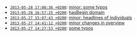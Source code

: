 
* [`2013-05-28 17:08:36 +0200`](ecpo-0b7447f.html): [minor: some typos](http://github.com/cklee/ecpo/commit/0b7447fae45df416b0036d53532ca5e7bb8e0acf)
* [`2013-05-28 16:57:25 +0200`](ecpo-32bf5f0.html): [hasBegin domain](http://github.com/cklee/ecpo/commit/32bf5f0ae911dd83c7acc1f614b761b3bd79d835)
* [`2013-05-27 15:07:43 +0200`](ecpo-2f50bd1.html): [minor: headlines of individuals](http://github.com/cklee/ecpo/commit/2f50bd1ce9e1a13c995f95ab76014c799b73578e)
* [`2013-05-27 14:41:12 +0200`](ecpo-003a10d.html): [minor changes in overview](http://github.com/cklee/ecpo/commit/003a10d5d54f0c00c134900882fea7c818bc374a)
* [`2013-05-27 14:27:53 +0200`](ecpo-0273769.html): [some typos](http://github.com/cklee/ecpo/commit/027376974437fa5eb3cc5533ad31f5934b2598d8)
